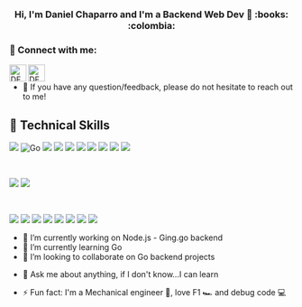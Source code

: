 <!-- <p align="center">
  <img src="https://github.com/DFCH9503/DFCH9503/assets/112893233/9b98d52e-ed70-4fff-abf6-d4c775645da9.png" alt="my banner">
</p> -->

<h3 align="center">
Hi, I'm Daniel Chaparro and I'm a Backend Web Dev 👋 :books: :colombia: 
</h3>

### 🤝 Connect with me:

<a href="https://www.linkedin.com/in/dfch9503/"><img align="left" src="https://raw.githubusercontent.com/yushi1007/yushi1007/main/images/linkedin.svg" alt="DFCH9503 | LinkedIn" width="30px"/></a>
<a href="https://www.instagram.com/dfchaparro/"><img align="left" src="https://raw.githubusercontent.com/yushi1007/yushi1007/main/images/instagram.svg" alt="DFCH9503 | Instagram" width="30px"/></a>
</br>

- 💬 If you have any question/feedback, please do not hesitate to reach out to me!


## 💼 Technical Skills

![](https://img.shields.io/badge/Code-JavaScript-informational?style=flat&logo=JavaScript&color=F7DF1E)
![Go](https://img.shields.io/badge/Code-Go-informational?style=flat&logo=Go&logoColor=#00ADD8&color=#00ADD8)
![](https://img.shields.io/badge/Code-TypeScript-informational?style=flat&logo=typescript&logoColor=%233178C6&color=%233178C6)
![](https://img.shields.io/badge/Code-Python-informational?style=flat&logo=python&logoColor=%233776AB&color=%233776AB)
![](https://img.shields.io/badge/Code-Node.js-informational?style=flat&logo=nodedotjs&logoColor=%23339933&color=%23339933)
![](https://img.shields.io/badge/Code-Express.js-informational?style=flat&logo=express&logoColor=%23000000&color=%23000000)
![](https://img.shields.io/badge/Code-HTML5-informational?style=flat&logo=HTML5&color=E34F26)
![](https://img.shields.io/badge/Code-React-informational?style=flat&logo=react&color=61DAFB)
![](https://img.shields.io/badge/Code-MySQL-informational?style=flat&logo=mysql&logoColor=%234479A1&color=%234479A1)
![](https://img.shields.io/badge/Code-Sequelize-informational?style=flat&logo=sequelize&logoColor=%2352B0E7&color=%2352B0E7)

<!---![](https://img.shields.io/badge/Code-C%2B%2B-informational?style=flat&logo=cplusplus&logoColor=%2300599C&color=%2300599C) -->


</br>

![](https://img.shields.io/badge/Style-CSS3-informational?style=flat&logo=css3&logoColor=%231572B6&color=%231572B6)
![](https://img.shields.io/badge/Style-Bootstrap-informational?style=flat&logo=bootstrap&logoColor=%237952B3&color=%237952B3)

</br>

![](https://img.shields.io/badge/Tools-NPM-informational?style=flat&logo=npm&logoColor=%23CB3837&color=%23CB3837)
![](https://img.shields.io/badge/Tools-Yarn-informational?style=flat&logo=yarn&logoColor=#2C8EBB&color=#2C8EBB)
![](https://img.shields.io/badge/Tools-Git-informational?style=flat&logo=git&logoColor=%23F05032&color=%23F05032)
![](https://img.shields.io/badge/Tools-GitHub-informational?style=flat&logo=github&logoColor=%23181717&color=%23181717)
![](https://img.shields.io/badge/Tools-Trello-informational?style=flat&logo=trello&logoColor=%230052CC&color=%230052CC)
![](https://img.shields.io/badge/Tools-Discord-informational?style=flat&logo=discord&logoColor=%235865F2&color=%235865F2)
![](https://img.shields.io/badge/Tools-Slack-informational?style=flat&logo=slack&logoColor=%234A154B&color=%234A154B)
![](https://img.shields.io/badge/Tools-Canva-informational?style=flat&logo=canva&logoColor=%2300C4CC&color=%2300C4CC)



<!---**DFCH9503/DFCH9503** is a ✨ _special_ ✨ repository because its `README.md` (this file) appears on your GitHub profile. 

Here are some ideas to get you started: -->

- 🔭 I’m currently working on Node.js - Ging.go backend
- 🌱 I’m currently learning Go
- 👯 I’m looking to collaborate on Go backend projects
<!-- - 🤔 I’m looking for help with -->
- 💬 Ask me about anything, if I don't know...I can learn 
<!-- - 📫 How to reach me: 
- 😄 Pronouns: ... -->
- ⚡ Fun fact: I'm a Mechanical engineer :mechanical_arm:, love F1 🏎️ and debug code :computer: 

